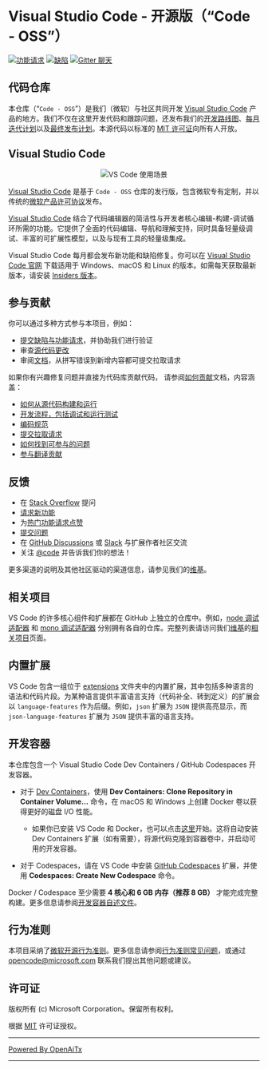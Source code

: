 # Visual Studio Code - 开源版（“Code - OSS”）

[![功能请求](https://img.shields.io/github/issues/microsoft/vscode/feature-request.svg)](https://github.com/microsoft/vscode/issues?q=is%3Aopen+is%3Aissue+label%3Afeature-request+sort%3Areactions-%2B1-desc)
[![缺陷](https://img.shields.io/github/issues/microsoft/vscode/bug.svg)](https://github.com/microsoft/vscode/issues?utf8=✓&q=is%3Aissue+is%3Aopen+label%3Abug)
[![Gitter 聊天](https://img.shields.io/badge/chat-on%20gitter-yellow.svg)](https://gitter.im/Microsoft/vscode)

## 代码仓库

本仓库（“`Code - OSS`”）是我们（微软）与社区共同开发 [Visual Studio Code](https://code.visualstudio.com) 产品的地方。我们不仅在这里开发代码和跟踪问题，还发布我们的[开发路线图](https://github.com/microsoft/vscode/wiki/Roadmap)、[每月迭代计划](https://github.com/microsoft/vscode/wiki/Iteration-Plans)以及[最终发布计划](https://github.com/microsoft/vscode/wiki/Running-the-Endgame)。本源代码以标准的 [MIT 许可证](https://github.com/microsoft/vscode/blob/main/LICENSE.txt)向所有人开放。

## Visual Studio Code

<p align="center">
  <img alt="VS Code 使用场景" src="https://user-images.githubusercontent.com/35271042/118224532-3842c400-b438-11eb-923d-a5f66fa6785a.png">
</p>

[Visual Studio Code](https://code.visualstudio.com) 是基于 `Code - OSS` 仓库的发行版，包含微软专有定制，并以传统的[微软产品许可协议](https://code.visualstudio.com/License/)发布。

[Visual Studio Code](https://code.visualstudio.com) 结合了代码编辑器的简洁性与开发者核心编辑-构建-调试循环所需的功能。它提供了全面的代码编辑、导航和理解支持，同时具备轻量级调试、丰富的可扩展性模型，以及与现有工具的轻量级集成。

Visual Studio Code 每月都会发布新功能和缺陷修复。你可以在 [Visual Studio Code 官网](https://code.visualstudio.com/Download) 下载适用于 Windows、macOS 和 Linux 的版本。如需每天获取最新版本，请安装 [Insiders 版本](https://code.visualstudio.com/insiders)。

## 参与贡献

你可以通过多种方式参与本项目，例如：

* [提交缺陷与功能请求](https://github.com/microsoft/vscode/issues)，并协助我们进行验证
* 审查[源代码更改](https://github.com/microsoft/vscode/pulls)
* 审阅[文档](https://github.com/microsoft/vscode-docs)，从拼写错误到新增内容都可提交拉取请求

如果你有兴趣修复问题并直接为代码库贡献代码，
请参阅[如何贡献](https://github.com/microsoft/vscode/wiki/How-to-Contribute)文档，内容涵盖：

* [如何从源代码构建和运行](https://github.com/microsoft/vscode/wiki/How-to-Contribute)
* [开发流程，包括调试和运行测试](https://github.com/microsoft/vscode/wiki/How-to-Contribute#debugging)
* [编码规范](https://github.com/microsoft/vscode/wiki/Coding-Guidelines)
* [提交拉取请求](https://github.com/microsoft/vscode/wiki/How-to-Contribute#pull-requests)
* [如何找到可参与的问题](https://github.com/microsoft/vscode/wiki/How-to-Contribute#where-to-contribute)
* [参与翻译贡献](https://aka.ms/vscodeloc)

## 反馈

* 在 [Stack Overflow](https://stackoverflow.com/questions/tagged/vscode) 提问
* [请求新功能](CONTRIBUTING.md)
* 为[热门功能请求点赞](https://github.com/microsoft/vscode/issues?q=is%3Aopen+is%3Aissue+label%3Afeature-request+sort%3Areactions-%2B1-desc)
* [提交问题](https://github.com/microsoft/vscode/issues)
* 在 [GitHub Discussions](https://github.com/microsoft/vscode-discussions/discussions) 或 [Slack](https://aka.ms/vscode-dev-community) 与扩展作者社区交流
* 关注 [@code](https://twitter.com/code) 并告诉我们你的想法！

更多渠道的说明及其他社区驱动的渠道信息，请参见我们的[维基](https://github.com/microsoft/vscode/wiki/Feedback-Channels)。

## 相关项目

VS Code 的许多核心组件和扩展都在 GitHub 上独立的仓库中。例如，[node 调试适配器](https://github.com/microsoft/vscode-node-debug) 和 [mono 调试适配器](https://github.com/microsoft/vscode-mono-debug) 分别拥有各自的仓库。完整列表请访问我们[维基](https://github.com/microsoft/vscode/wiki)的[相关项目](https://github.com/microsoft/vscode/wiki/Related-Projects)页面。

## 内置扩展

VS Code 包含一组位于 [extensions](extensions) 文件夹中的内置扩展，其中包括多种语言的语法和代码片段。为某种语言提供丰富语言支持（代码补全、转到定义）的扩展会以 `language-features` 作为后缀。例如，`json` 扩展为 `JSON` 提供高亮显示，而 `json-language-features` 扩展为 `JSON` 提供丰富的语言支持。

## 开发容器

本仓库包含一个 Visual Studio Code Dev Containers / GitHub Codespaces 开发容器。

* 对于 [Dev Containers](https://aka.ms/vscode-remote/download/containers)，使用 **Dev Containers: Clone Repository in Container Volume...** 命令，在 macOS 和 Windows 上创建 Docker 卷以获得更好的磁盘 I/O 性能。
  * 如果你已安装 VS Code 和 Docker，也可以点击[这里](https://vscode.dev/redirect?url=vscode://ms-vscode-remote.remote-containers/cloneInVolume?url=https://github.com/microsoft/vscode)开始。这将自动安装 Dev Containers 扩展（如有需要），将源代码克隆到容器卷中，并启动可用的开发容器。

* 对于 Codespaces，请在 VS Code 中安装 [GitHub Codespaces](https://marketplace.visualstudio.com/items?itemName=GitHub.codespaces) 扩展，并使用 **Codespaces: Create New Codespace** 命令。

Docker / Codespace 至少需要 **4 核心和 6 GB 内存（推荐 8 GB）** 才能完成完整构建。更多信息请参阅[开发容器自述文件](.devcontainer/README.md)。

## 行为准则

本项目采纳了[微软开源行为准则](https://opensource.microsoft.com/codeofconduct/)。更多信息请参阅[行为准则常见问题](https://opensource.microsoft.com/codeofconduct/faq/)，或通过 [opencode@microsoft.com](mailto:opencode@microsoft.com) 联系我们提出其他问题或建议。

## 许可证

版权所有 (c) Microsoft Corporation。保留所有权利。

根据 [MIT](LICENSE.txt) 许可证授权。

---

[Powered By OpenAiTx](https://github.com/OpenAiTx/OpenAiTx)

---